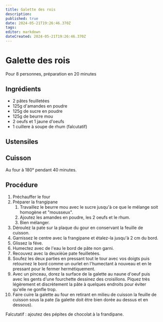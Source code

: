 ```yaml
---
title: Galette des rois
description: 
published: true
date: 2024-05-21T19:26:46.370Z
tags: 
editor: markdown
dateCreated: 2024-05-21T19:26:46.370Z
---
```


# Galette des rois

Pour 8 personnes, préparation en 20 minutes

## Ingrédients

- 2 pâtes feuilletées
- 125g d'amandes en poudre
- 125g de sucre en poudre
- 125g de beurre mou
- 2 oeufs et 1 jaune d'oeufs
- 1 cuillere à soupe de rhum (falcutatif)

## Ustensiles

## Cuisson

Au four à 180° pendant 40 minutes.

## Procédure

1. Préchauffer le four
2. Préparer la frangipane
    1. Travaillez le beurre mou avec le sucre jusqu'à ce que le mélange soit homogène et "mousseux".
    2. Ajoutez les amandes en poudre, les 2 oeufs et le rhum.
    3. Bien mélanger.
3. Déroulez la pate sur la plaque du gour en conservant la feuille de cuisson.
4. Garnissez le centre avec la frangipane et étalez-la jusqu'à 2 cm du bord.
5. Glissez la féve.
6. Humectez avec de l'eau le bord de pâte non garni.
7. Recouvez avec la deuxièùe pate feuilletées.
8. Soufez les deux parties en pressant tout le tour avec vos doigts puis retournez le bord comme un ourlet en l'humectant à nouveau et en le pressant pour le fermer hermétiquement.
9. Avec un pinceau, dorez la surface de la galette au naune d'oeuf puis avec les gents d'une fourchette dessinez des croisillons. Piquez très légèrement et discrètement la pâte à quelques endroits pour éviter qu'elle ne gonfle trop.
10. Faire cuire la galette au four en retirant en milieu de cuisson la feuille de cuisson sous la pate (la galette doit être bien dorée au dessus et en dessous).

Falcutatif : ajoutez des pépites de chocolat à la frandipane.
